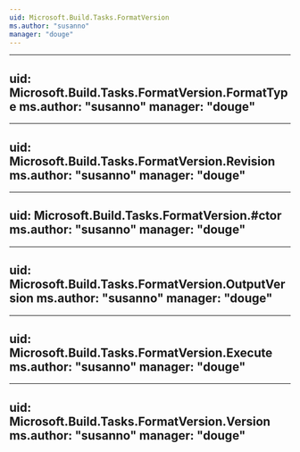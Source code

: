 ```yaml
---
uid: Microsoft.Build.Tasks.FormatVersion
ms.author: "susanno"
manager: "douge"
---
```


---
uid: Microsoft.Build.Tasks.FormatVersion.FormatType
ms.author: "susanno"
manager: "douge"
---

---
uid: Microsoft.Build.Tasks.FormatVersion.Revision
ms.author: "susanno"
manager: "douge"
---

---
uid: Microsoft.Build.Tasks.FormatVersion.#ctor
ms.author: "susanno"
manager: "douge"
---

---
uid: Microsoft.Build.Tasks.FormatVersion.OutputVersion
ms.author: "susanno"
manager: "douge"
---

---
uid: Microsoft.Build.Tasks.FormatVersion.Execute
ms.author: "susanno"
manager: "douge"
---

---
uid: Microsoft.Build.Tasks.FormatVersion.Version
ms.author: "susanno"
manager: "douge"
---
